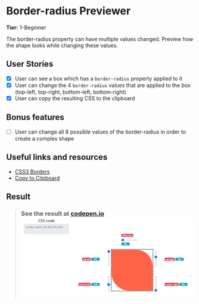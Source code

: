 # Border-radius Previewer

**Tier:** 1-Beginner

The border-radius property can have multiple values changed. Preview how the shape looks while changing these values.

## User Stories

- [x] User can see a box which has a `border-radius` property applied to it
- [x] User can change the 4 `border-radius` values that are applied to the box (top-left, top-right, bottom-left, bottom-right)
- [x] User can copy the resulting CSS to the clipboard

## Bonus features

- [ ] User can change all 8 possible values of the border-radius in order to create a complex shape

## Useful links and resources

- [CSS3 Borders](https://www.w3schools.com/css/css3_borders.asp)
- [Copy to Clipboard](https://www.w3schools.com/howto/howto_js_copy_clipboard.asp)

## Result

> ### See the result at [codepen.io](https://codepen.io/apsampaio/full/LYVxBoV) [![codepen.io](https://github.com/apsampaio/App-Ideas-Challenge/blob/master/Border%20Radius%20Previewer/img/prev.png?raw=true)](https://codepen.io/apsampaio/full/LYVxBoV)
